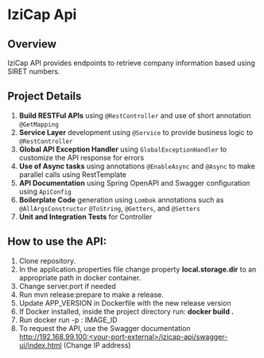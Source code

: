 # IziCap Api

## Overview
IziCap API provides endpoints to retrieve company information based using SIRET numbers.

## Project Details
1. **Build RESTFul APIs** using `@RestController` and use of short annotation `@GetMapping`
2. **Service Layer** development using `@Service` to provide business logic to `@RestController`
3. **Global API Exception Handler** using `GlobalExceptionHandler` to customize the API response for errors
4. **Use of Async tasks**  using annotations `@EnableAsync` and `@Async` to make parallel calls using RestTemplate 
5. **API Documentation** using Spring OpenAPI and Swagger configuration using `ApiConfig`
6. **Boilerplate Code** generation using `Lombok` annotations such as `@AllArgsConstructor` `@ToString`, `@Getters`, and `@Setters`
7. **Unit and Integration Tests** for Controller

## How to use the API:
1. Clone repository.
2. In the application.properties file change property **local.storage.dir** to an appropriate path in docker container.
3. Change server.port if needed
4. Run mvn release:prepare to make a release.
5. Update APP_VERSION in Dockerfile with the new release version  
6. If Docker installed, inside the project directory run: **docker build .**
7. Run docker run -p <your-port-external>:<docker-internal-port-exposed-for-access> IMAGE_ID
8. To request the API, use the Swagger documentation http://192.168.99.100:<your-port-external>/izicap-api/swagger-ui/index.html (Change IP address)

  
